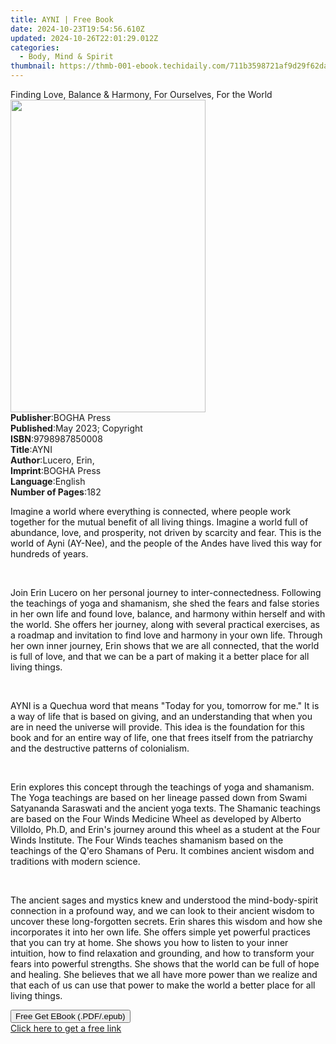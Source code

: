 ```yaml
---
title: AYNI | Free Book
date: 2024-10-23T19:54:56.610Z
updated: 2024-10-26T22:01:29.012Z
categories:
  - Body, Mind & Spirit
thumbnail: https://thmb-001-ebook.techidaily.com/711b3598721af9d29f62da41ce98bd4efd51811bfdbcc4732ec8aa3fd191d59d.jpg
---
```

<main id="book-container">
  <div class="flex flex-col">
    <div class="book-brief flex-1 py-6 px-4 sm:p-6 md:py-10 md:px-8">
      <!-- brief-->
      <div class="book-brief-main">
        Finding Love, Balance & Harmony, For Ourselves, For the World
      </div>
    </div>
    <div
      class="book-meta-info flex-1 grid gap-4 col-start-1 col-end-3 row-start-1 sm:mb-6 sm:grid-cols-4 lg:gap-6 lg:col-start-2 lg:row-end-6 lg:row-span-6 lg:mb-0"
    >
      <div
        class="book-meta-info-left place-content-center mt-4 p-4 text-sm leading-6 col-start-2 col-span-2 dark:text-slate-400"
      >
        <img
          class="w-full h-500 object-cover rounded-lg sm:h-255 sm:col-span-2 lg:col-span-full"
          src="https://img-001-ebook.techidaily.com/a95c074b392a4f80f6559f7d8304edc850f498066943040b7780b58261512741.jpg"
          alt=""
          width="312"
          height="500"
        />
      </div>
      <div
        class="book-meta-info-right mt-2 col-start-1 row-start-2 col-span-3 self-center"
      >
        <!-- meta data  -->
        <div class="flex flex-col px-4 md:px-8">
          <div class="flex-1">
            <strong>Publisher</strong>:<span class="px-2">BOGHA Press</span>
          </div>
          <div class="flex-1">
            <strong>Published</strong>:<span class="px-2"
              >May 2023; Copyright</span
            >
          </div>
          <div class="flex-1">
            <strong>ISBN</strong>:<span class="px-2">9798987850008</span>
          </div>
          <div class="flex-1">
            <strong>Title</strong>:<span class="px-2">AYNI</span>
          </div>
          <div class="flex-1">
            <strong>Author</strong>:<span class="px-2">Lucero, Erin,</span>
          </div>
          <div class="flex-1">
            <strong>Imprint</strong>:<span class="px-2">BOGHA Press</span>
          </div>
          <div class="flex-1">
            <strong>Language</strong>:<span class="px-2">English</span>
          </div>
          <div class="flex-1">
            <strong>Number of Pages</strong>:<span class="px-2">182</span>
          </div>
        </div>
      </div>
    </div>
    <div class="book-description flex-1 py-6 px-4 sm:p-6 md:py-10 md:px-8">
      <div class="book-description-main">
        <div accordion-content="" id="description">
          <p>
            <span style="color: rgb(15, 17, 17)"
              >Imagine a world where everything is connected, where people work
              together for the mutual benefit of all living things. Imagine a
              world full of abundance, love, and prosperity, not driven by
              scarcity and fear. This is the world of Ayni (AY-Nee), and the
              people of the Andes have lived this way for hundreds of
              years.</span
            >
          </p>
          <p><br /></p>
          <p>
            <span style="color: rgb(15, 17, 17)"
              >Join Erin Lucero on her personal journey to inter-connectedness.
              Following the teachings of yoga and shamanism, she shed the fears
              and false stories in her own life and found love, balance, and
              harmony within herself and with the world. She offers her journey,
              along with several practical exercises, as a roadmap and
              invitation to find love and harmony in your own life. Through her
              own inner journey, Erin shows that we are all connected, that the
              world is full of love, and that we can be a part of making it a
              better place for all living things.</span
            >
          </p>
          <p><br /></p>
          <p>
            <span style="color: rgb(15, 17, 17)"
              >AYNI is a Quechua word that means "Today for you, tomorrow for
              me." It is a way of life that is based on giving, and an
              understanding that when you are in need the universe will provide.
              This idea is the foundation for this book and for an entire way of
              life, one that frees itself from the patriarchy and the
              destructive patterns of colonialism.</span
            >
          </p>
          <p><br /></p>
          <p>
            <span style="color: rgb(15, 17, 17)"
              >Erin explores this concept through the teachings of yoga and
              shamanism. The Yoga teachings are based on her lineage passed down
              from Swami Satyananda Saraswati and the ancient yoga texts. The
              Shamanic teachings are based on the Four Winds Medicine Wheel as
              developed by Alberto Villoldo, Ph.D, and Erin's journey around
              this wheel as a student at the Four Winds Institute. The Four
              Winds teaches shamanism based on the teachings of the Q'ero
              Shamans of Peru. It combines ancient wisdom and traditions with
              modern science.</span
            >
          </p>
          <p><br /></p>
          <p>
            <span style="color: rgb(15, 17, 17)"
              >The ancient sages and mystics knew and understood the
              mind-body-spirit connection in a profound way, and we can look to
              their ancient wisdom to uncover these long-forgotten secrets. Erin
              shares this wisdom and how she incorporates it into her own life.
              She offers simple yet powerful practices that you can try at home.
              She shows you how to listen to your inner intuition, how to find
              relaxation and grounding, and how to transform your fears into
              powerful strengths. She shows that the world can be full of hope
              and healing. She believes that we all have more power than we
              realize and that each of us can use that power to make the world a
              better place for all living things.</span
            >
          </p>
        </div>
        <div class="accordion-fader"></div>
      </div>
    </div>
    <div class="book-excerpts flex-1 py-6 px-4 sm:p-6 md:py-10 md:px-8"></div>
    <div
      class="book-about-author flex-1 py-6 px-4 sm:p-6 md:py-10 md:px-8"
    ></div>
    <div class="book-free-get flex-1 py-6 px-4 sm:p-6 md:py-10 md:px-8">
      <button
        id="btn-free-get"
        class="bg-blue-500 hover:bg-blue-700 text-white font-bold py-2 px-4 rounded"
      >
        Free Get EBook (.PDF/.epub)
      </button>
      <div id="countdown-display" class="px-2 text-lg mt-2"></div>
      <a
        id="free-link"
        class="hidden bg-blue-500 hover:bg-blue-700 text-white font-bold py-2 px-4 rounded"
        href="https://www.ebooks.com/en-us/book/210852206/ayni/lucero-erin/"
        target="_blank"
        >Click here to get a free link</a
      >
    </div>
    <script>
      let countdownTime = 0;
      let countdownInterval = null;
      document
        .getElementById('btn-free-get')
        .addEventListener('click', startCountdown);
      function startCountdown() {
        countdownTime = new Date().getTime() + 60000 * 3;
        countdownInterval = setInterval(updateCountdown, 1000);
        document.getElementById('btn-free-get').disabled = true;
        document
          .getElementById('btn-free-get')
          .classList.add('bg-gray-500', 'cursor-not-allowed');
      }
      function updateCountdown() {
        let currentTime = new Date().getTime();
        let timeLeft = countdownTime - currentTime;
        let secondsLeft = Math.floor(timeLeft / 1000);
        document.getElementById('countdown-display').innerHTML =
          `Remaining time: ${secondsLeft} seconds.`;
        if (secondsLeft <= 0) {
          clearInterval(countdownInterval);
          document.getElementById('btn-free-get').classList.add('hidden');
          document.getElementById('free-link').classList.remove('hidden');
          document.getElementById('countdown-display').innerHTML = '';
        }
      }
    </script>
  </div>
</main>

<ins class="adsbygoogle"
      style="display:block"
      data-ad-client="ca-pub-7571918770474297"
      data-ad-slot="8358498916"
      data-ad-format="auto"
      data-full-width-responsive="true"></ins>
    